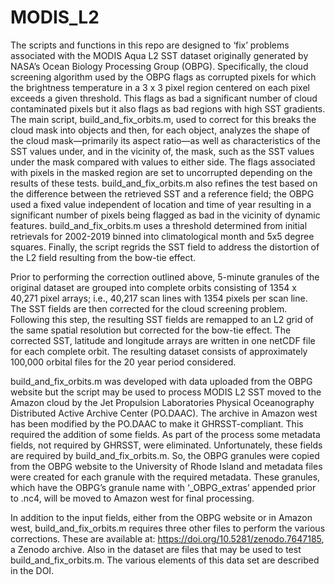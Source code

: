 # MODIS_L2
The scripts and functions in this repo are designed to ‘fix’ problems associated with the MODIS Aqua L2 SST dataset originally generated by NASA’s Ocean Biology Processing Group (OBPG). Specifically, the cloud screening algorithm used by the OBPG flags as corrupted pixels for which the brightness temperature in a 3 x 3 pixel region centered on each pixel exceeds a given threshold. This flags as bad a significant number of cloud contaminated pixels but it also flags as bad regions with high SST gradients. The main script, build_and_fix_orbits.m, used to correct for this breaks the cloud mask into objects and then, for each object, analyzes the shape of the cloud mask—primarily its aspect ratio—as well as characteristics of the SST values under, and in the vicinity of, the mask, such as the SST values under the mask compared with values to either side. The flags associated with pixels in the masked region are set to uncorrupted depending on the results of these tests. build_and_fix_orbits.m also refines the test based on the difference between the retrieved SST and a reference field; the OBPG used a fixed value independent of location and time of year resulting in a significant number of pixels being flagged as bad in the vicinity of dynamic features. build_and_fix_orbits.m uses a threshold determined from initial retrievals for 2002-2019 binned into climatological month and 5x5 degree squares. Finally, the script regrids the SST field to address the distortion of the L2 field resulting from the bow-tie effect.  

Prior to performing the correction outlined above, 5-minute granules of the original dataset are grouped into complete orbits consisting of 1354 x 40,271 pixel arrays; i.e., 40,217 scan lines with 1354 pixels per scan line. The SST fields are then corrected for the cloud screening problem. Following this step, the resulting SST fields are remapped to an L2 grid of the same spatial resolution but corrected for the bow-tie effect. The corrected SST, latitude and longitude arrays are written in one netCDF file for each complete orbit. The resulting dataset consists of approximately 100,000 orbital files for the 20 year period considered. 

build_and_fix_orbits.m was developed with data uploaded from the OBPG website but the script may be used to process MODIS L2 SST moved to the Amazon cloud by the Jet Propulsion Laboratories Physical Oceanography Distributed Active Archive Center (PO.DAAC). The archive in Amazon west has been modified by the PO.DAAC to make it GHRSST-compliant. This required the addition of some fields. As part of the process some metadata fields, not required by GHRSST, were eliminated. Unfortunately, these fields are required by build_and_fix_orbits.m. So, the OBPG granules were copied from the OBPG website to the University of Rhode Island and metadata files were created for each granule with the required metadata. These granules, which have the OBPG’s granule name with ‘_OBPG_extras’ appended prior to .nc4, will be moved to Amazon west for final processing.

In addition to the input fields, either from the OBPG website or in Amazon west, build_and_fix_orbits.m requires three other files to perform the various corrections. These are available at: https://doi.org/10.5281/zenodo.7647185, a Zenodo archive. Also in the dataset are files that may be used to test build_and_fix_orbits.m. The various elements of this data set are described in the DOI.
